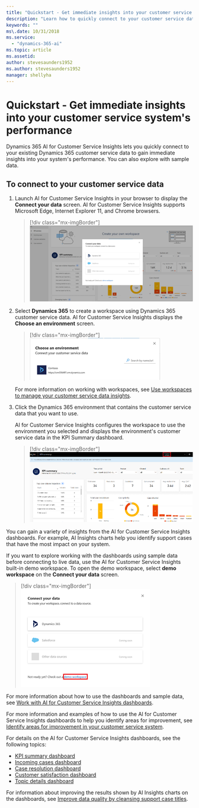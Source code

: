 ```yaml
---
title: "Quickstart - Get immediate insights into your customer service system's performance"
description: "Learn how to quickly connect to your customer service data to gain insights into your customer service system."
keywords: ""
ms\.date: 10/31/2018
ms.service:
  - "dynamics-365-ai"
ms.topic: article
ms.assetid: 
author: stevesaunders1952
ms.author: stevesaunders1952
manager: shellyha
---
```


# Quickstart - Get immediate insights into your customer service system's performance

Dynamics 365 AI for Customer Service Insights lets you quickly connect to your existing Dynamics 365 customer service data to gain immediate insights into your system's performance. You can also explore with sample data.

## To connect to your customer service data

1. Launch AI for Customer Service Insights in your browser to display the **Connect your data** screen. AI for Customer Service Insights supports Microsoft Edge, Internet Explorer 11, and Chrome browsers.

   > [!div class="mx-imgBorder"]
   > ![Connect your data screen](media/ai-csi-qs-connect-data.PNG)

2. Select **Dynamics 365** to create a workspace using Dynamics 365 customer service data. AI for Customer Service Insights displays the **Choose an environment** screen.

   > [!div class="mx-imgBorder"]
   > ![Choose an environment screen](media/ai-csi-qs-choose-environment.PNG)

   For more information on working with workspaces, see [Use workspaces to manage your customer service data insights](ai-csi-workspaces.md).

3. Click the Dynamics 365 environment that contains the customer service data that you want to use.

   AI for Customer Service Insights configures the workspace to use the environment you selected and displays the environment's customer service data in the KPI Summary dashboard.

   > [!div class="mx-imgBorder"]
   > ![KPI Summary dashboard](media/ai-csi-qs-kpi.PNG)

You can gain a variety of insights from the AI for Customer Service Insights dashboards. For example, AI Insights charts help you identify support cases that have the most impact on your system.

If you want to explore working with the dashboards using sample data before connecting to live data, use the AI for Customer Service Insights built-in demo workspace. To open the demo workspace, select **demo workspace** on the **Connect your data** screen.

> [!div class="mx-imgBorder"]
> ![Demo workspace](media/ai-csi-qs-demo-workspace.PNG)

For more information about how to use the dashboards and sample data, see [Work with AI for Customer Service Insights dashboards](use-dashboard-sample-data.md).

For more information and examples of how to use the AI for Customer Service Insights dashboards to help you identify areas for improvement, see [Identify areas for improvement in your customer service system](improve-system.md).

For details on the AI for Customer Service Insights dashboards, see the following topics:

* [KPI summary dashboard](dashboard-kpi-summary.md)
* [Incoming cases dashboard](dashboard-incoming-cases.md)
* [Case resolution dashboard](dashboard-case-resolutions.md)
* [Customer satisfaction dashboard](dashboard-CSAT.md)
* [Topic details dashboard](dashboard-topic-details.md)

For information about improving the results shown by AI Insights charts on the dashboards, see [Improve data quality by cleansing support case titles](settings.md).
